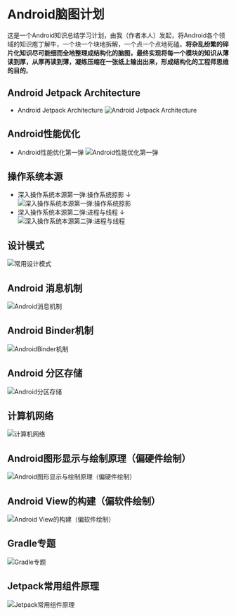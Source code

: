 # Android脑图计划
这是一个Android知识总结学习计划，由我（作者本人）发起，将Android各个领域的知识庖丁解牛，一个块一个块地拆解，一个点一个点地死磕。**将杂乱纷繁的碎片化知识尽可能细而全地整理成结构化的脑图，最终实现将每一个模块的知识从薄读到厚，从厚再读到薄，凝练压缩在一张纸上输出出来，形成结构化的工程师思维的目的**。

## Android Jetpack Architecture

- Android Jetpack Architecture
![Android Jetpack Architecture](https://s2.ax1x.com/2019/03/29/ABnC9A.png)

## Android性能优化

- Android性能优化第一弹
![Android性能优化第一弹](https://s2.ax1x.com/2019/03/29/ABK1TU.png)

## 操作系统本源

- 深入操作系统本源第一弹:操作系统掠影 ↓
![深入操作系统本源第一弹:操作系统掠影](https://s2.ax1x.com/2019/04/01/ArjdsA.png)
- 深入操作系统本源第二弹:进程与线程 ↓
![深入操作系统本源第二弹:进程与线程](https://p.ipic.vip/s9m4oa.png)

## 设计模式

![常用设计模式](https://p.ipic.vip/5gz68z.png)

## Android 消息机制

![Android消息机制](https://p.ipic.vip/zhue4i.png)

## Android Binder机制

![AndroidBinder机制](https://p.ipic.vip/8zolvc.png)

## Android 分区存储

![Android分区存储](https://p.ipic.vip/yrxv99.png)

## 计算机网络

![计算机网络](https://p.ipic.vip/6pjr2o.png)

## Android图形显示与绘制原理（偏硬件绘制）

![Android图形显示与绘制原理（偏硬件绘制）](https://p.ipic.vip/uxs62r.png)

## Android View的构建（偏软件绘制）

![Android View的构建（偏软件绘制）](https://p.ipic.vip/xg2m5j.png)

## Gradle专题

![Gradle专题](https://p.ipic.vip/abff1a.png)

## Jetpack常用组件原理

![Jetpack常用组件原理](https://p.ipic.vip/uwj6el.png)